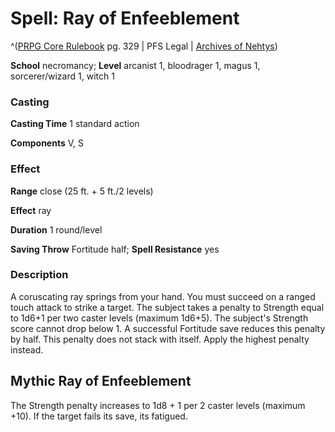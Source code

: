 # Spell: Ray of Enfeeblement

^([PRPG Core Rulebook][ss-ray-of-enfeeblement] pg. 329 | PFS Legal | [Archives of Nehtys][sn-ray-of-enfeeblement])

**School** necromancy; **Level** arcanist 1, bloodrager 1, magus 1, sorcerer/wizard 1, witch 1

### Casting

**Casting Time** 1 standard action  

**Components** V, S

### Effect

**Range** close (25 ft. + 5 ft./2 levels)  

**Effect** ray  

**Duration** 1 round/level  

**Saving Throw** Fortitude half; **Spell Resistance** yes

### Description

A coruscating ray springs from your hand. You must succeed on a ranged touch attack to strike a target. The subject takes a penalty to Strength equal to 1d6+1 per two caster levels (maximum 1d6+5). The subject's Strength score cannot drop below 1. A successful Fortitude save reduces this penalty by half. This penalty does not stack with itself. Apply the highest penalty instead.

## Mythic Ray of Enfeeblement

The Strength penalty increases to 1d8 + 1 per 2 caster levels (maximum +10). If the target fails its save, its fatigued.

[ss-ray-of-enfeeblement]: http://paizo.com/pathfinderRPG/v57
[sn-ray-of-enfeeblement]: http://www.archivesofnethys.com/SpellDisplay.aspx?ItemName=Ray%20of%20Enfeeblement